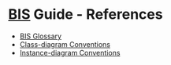 # [BIS](../../index.md) Guide - References

- [BIS Glossary](./glossary.md)
- [Class-diagram Conventions](./class-diagram-conventions.md)
- [Instance-diagram Conventions](./instance-diagram-conventions.md)
